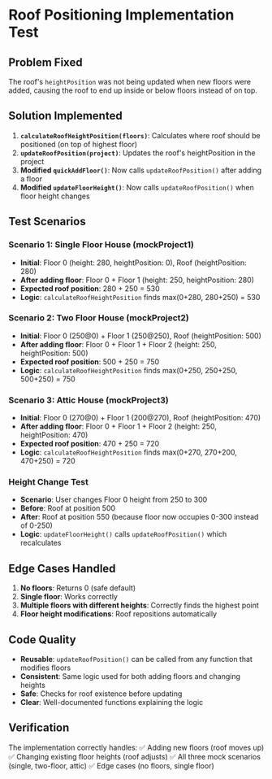 # Roof Positioning Implementation Test

## Problem Fixed
The roof's `heightPosition` was not being updated when new floors were added, causing the roof to end up inside or below floors instead of on top.

## Solution Implemented
1. **`calculateRoofHeightPosition(floors)`**: Calculates where roof should be positioned (on top of highest floor)
2. **`updateRoofPosition(project)`**: Updates the roof's heightPosition in the project
3. **Modified `quickAddFloor()`**: Now calls `updateRoofPosition()` after adding a floor
4. **Modified `updateFloorHeight()`**: Now calls `updateRoofPosition()` when floor height changes

## Test Scenarios

### Scenario 1: Single Floor House (mockProject1)
- **Initial**: Floor 0 (height: 280, heightPosition: 0), Roof (heightPosition: 280)
- **After adding floor**: Floor 0 + Floor 1 (height: 250, heightPosition: 280)
- **Expected roof position**: 280 + 250 = 530
- **Logic**: `calculateRoofHeightPosition` finds max(0+280, 280+250) = 530

### Scenario 2: Two Floor House (mockProject2)
- **Initial**: Floor 0 (250@0) + Floor 1 (250@250), Roof (heightPosition: 500)
- **After adding floor**: Floor 0 + Floor 1 + Floor 2 (height: 250, heightPosition: 500)
- **Expected roof position**: 500 + 250 = 750
- **Logic**: `calculateRoofHeightPosition` finds max(0+250, 250+250, 500+250) = 750

### Scenario 3: Attic House (mockProject3)
- **Initial**: Floor 0 (270@0) + Floor 1 (200@270), Roof (heightPosition: 470)
- **After adding floor**: Floor 0 + Floor 1 + Floor 2 (height: 250, heightPosition: 470)
- **Expected roof position**: 470 + 250 = 720
- **Logic**: `calculateRoofHeightPosition` finds max(0+270, 270+200, 470+250) = 720

### Height Change Test
- **Scenario**: User changes Floor 0 height from 250 to 300
- **Before**: Roof at position 500
- **After**: Roof at position 550 (because floor now occupies 0-300 instead of 0-250)
- **Logic**: `updateFloorHeight()` calls `updateRoofPosition()` which recalculates

## Edge Cases Handled
1. **No floors**: Returns 0 (safe default)
2. **Single floor**: Works correctly
3. **Multiple floors with different heights**: Correctly finds the highest point
4. **Floor height modifications**: Roof repositions automatically

## Code Quality
- **Reusable**: `updateRoofPosition()` can be called from any function that modifies floors
- **Consistent**: Same logic used for both adding floors and changing heights
- **Safe**: Checks for roof existence before updating
- **Clear**: Well-documented functions explaining the logic

## Verification
The implementation correctly handles:
✅ Adding new floors (roof moves up)
✅ Changing existing floor heights (roof adjusts)
✅ All three mock scenarios (single, two-floor, attic)
✅ Edge cases (no floors, single floor)